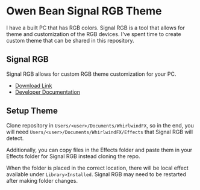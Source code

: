 # Owen Bean Signal RGB Theme

I have a built PC that has RGB colors. Signal RGB is a tool that allows for theme and customization of the RGB devices. I've spent time to create custom theme that can be shared in this repository.

## Signal RGB

Signal RGB allows for custom RGB theme customization for your PC.

- [Download Link](https://www.signalrgb.com/download/)
- [Developer Documentation](https://docs.signalrgb.com/gettingstarted/developer-overview)

## Setup Theme

Clone repository in `Users/<user>/Documents/WhirlwindFX`, so in the end, you will need `Users/<user>/Documents/WhirlwindFX/Effects` that Signal RGB will detect.

Additionally, you can copy files in the Effects folder and paste them in your Effects folder for Signal RGB instead cloning the repo.

When the folder is placed in the correct location, there will be local effect available under `Library>Installed`. Signal RGB may need to be restarted after making folder changes.